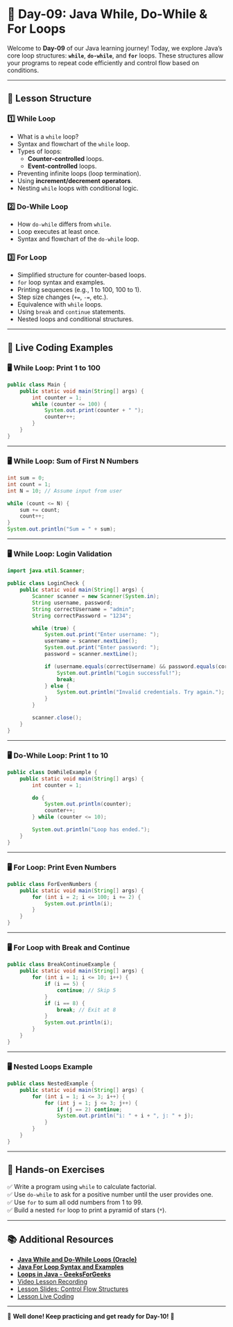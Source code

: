 # **📘 Day-09: Java While, Do-While & For Loops**  
Welcome to **Day-09** of our Java learning journey! Today, we explore Java’s core loop structures: **`while`**, **`do-while`**, and **`for`** loops. These structures allow your programs to repeat code efficiently and control flow based on conditions.

---

## **📌 Lesson Structure**
### **1️⃣ While Loop**
- What is a `while` loop?
- Syntax and flowchart of the `while` loop.
- Types of loops:
  - **Counter-controlled** loops.
  - **Event-controlled** loops.
- Preventing infinite loops (loop termination).
- Using **increment/decrement operators**.
- Nesting `while` loops with conditional logic.

### **2️⃣ Do-While Loop**
- How `do-while` differs from `while`.
- Loop executes at least once.
- Syntax and flowchart of the `do-while` loop.

### **3️⃣ For Loop**
- Simplified structure for counter-based loops.
- `for` loop syntax and examples.
- Printing sequences (e.g., 1 to 100, 100 to 1).
- Step size changes (`+=`, `-=`, etc.).
- Equivalence with `while` loops.
- Using `break` and `continue` statements.
- Nested loops and conditional structures.

---

## **📜 Live Coding Examples**

### **🖥️ While Loop: Print 1 to 100**
```java
public class Main {
    public static void main(String[] args) {
        int counter = 1;
        while (counter <= 100) {
            System.out.print(counter + " ");
            counter++;
        }
    }
}
```

---

### **🖥️ While Loop: Sum of First N Numbers**
```java
int sum = 0;
int count = 1;
int N = 10; // Assume input from user

while (count <= N) {
    sum += count;
    count++;
}
System.out.println("Sum = " + sum);
```

---

### **🖥️ While Loop: Login Validation**
```java
import java.util.Scanner;

public class LoginCheck {
    public static void main(String[] args) {
        Scanner scanner = new Scanner(System.in);
        String username, password;
        String correctUsername = "admin";
        String correctPassword = "1234";

        while (true) {
            System.out.print("Enter username: ");
            username = scanner.nextLine();
            System.out.print("Enter password: ");
            password = scanner.nextLine();

            if (username.equals(correctUsername) && password.equals(correctPassword)) {
                System.out.println("Login successful!");
                break;
            } else {
                System.out.println("Invalid credentials. Try again.");
            }
        }

        scanner.close();
    }
}
```

---

### **🖥️ Do-While Loop: Print 1 to 10**
```java
public class DoWhileExample {
    public static void main(String[] args) {
        int counter = 1;

        do {
            System.out.println(counter);
            counter++;
        } while (counter <= 10);

        System.out.println("Loop has ended.");
    }
}
```

---

### **🖥️ For Loop: Print Even Numbers**
```java
public class ForEvenNumbers {
    public static void main(String[] args) {
        for (int i = 2; i <= 100; i += 2) {
            System.out.println(i);
        }
    }
}
```

---

### **🖥️ For Loop with Break and Continue**
```java
public class BreakContinueExample {
    public static void main(String[] args) {
        for (int i = 1; i <= 10; i++) {
            if (i == 5) {
                continue; // Skip 5
            }
            if (i == 8) {
                break; // Exit at 8
            }
            System.out.println(i);
        }
    }
}
```

---

### **🖥️ Nested Loops Example**
```java
public class NestedExample {
    public static void main(String[] args) {
        for (int i = 1; i <= 3; i++) {
            for (int j = 1; j <= 3; j++) {
                if (j == 2) continue;
                System.out.println("i: " + i + ", j: " + j);
            }
        }
    }
}
```

---

## **🎯 Hands-on Exercises**
✅ Write a program using `while` to calculate factorial.  
✅ Use `do-while` to ask for a positive number until the user provides one.  
✅ Use `for` to sum all odd numbers from 1 to 99.  
✅ Build a nested `for` loop to print a pyramid of stars (`*`).  

---

## **📚 Additional Resources**
- **[Java While and Do-While Loops (Oracle)](https://docs.oracle.com/javase/tutorial/java/nutsandbolts/while.html)**
- **[Java For Loop Syntax and Examples](https://docs.oracle.com/javase/tutorial/java/nutsandbolts/for.html)**
- **[Loops in Java - GeeksForGeeks](https://www.geeksforgeeks.org/loops-in-java/)**
- [Video Lesson Recording](https://us06web.zoom.us/rec/share/P7Zzy02ZIbV-Ao-SGfUkUtiAnlAnBnP71_Ly2DLH8tpeiAvhKs-0oJ3qDm8yGUm8.vWvufc6_hkn2oDFP)
- [Lesson Slides: Control Flow Structures](https://github.com/FW-Zalando-Java-Backend-Engineer/Day-09_Loops/blob/main/Control%20Flow%20Structure%20-While%20%26Do-While%20and%20For%20statements.pdf)
- [Lesson Live Coding](https://github.com/FW-Zalando-Java-Backend-Engineer/Day-09_Loops/tree/main/Day_09)

---

🚀 **Well done! Keep practicing and get ready for Day-10!** 🎉

